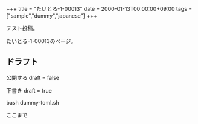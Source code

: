 +++
title = "たいとる-1-00013"
date = 2000-01-13T00:00:00+09:00
tags = ["sample","dummy","japanese"]
+++

テスト投稿。

たいとる-1-00013のページ。


## ドラフト

公開する
draft = false

下書き
draft = true

bash dummy-toml.sh

ここまで
